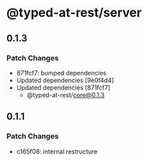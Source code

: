 # @typed-at-rest/server

## 0.1.3

### Patch Changes

- 871fcf7: bumped dependencies
- Updated dependencies [9e0f4d4]
- Updated dependencies [871fcf7]
  - @typed-at-rest/core@0.1.3

## 0.1.1

### Patch Changes

- c165f08: internal restructure
